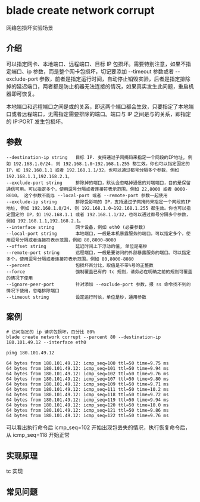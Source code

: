 # blade create network corrupt
网络包损坏实验场景

## 介绍
可以指定网卡、本地端口、远程端口、目标 IP 包损坏。需要特别注意，如果不指定端口、ip 参数，而是整个网卡包损坏，切记要添加 --timeout 参数或者 --exclude-port 参数，前者是指定运行时间，自动停止销毁实验，后者是指定排除掉的延迟端口，两者都是防止机器无法连接的情况，如果真实发生此问题，重启机器即可恢复。

本地端口和远程端口之间是或的关系，即这两个端口都会生效，只要指定了本地端口或者远程端口，无需指定需要排除的端口。端口与 IP 之间是与的关系，即指定的 IP:PORT 发生包损坏。

## 参数
```text
--destination-ip string   目标 IP. 支持通过子网掩码来指定一个网段的IP地址, 例如 192.168.1.0/24. 则 192.168.1.0~192.168.1.255 都生效。你也可以指定固定的 IP，如 192.168.1.1 或者 192.168.1.1/32，也可以通过都号分隔多个参数，例如 192.168.1.1,192.168.2.1。
--exclude-port string     排除掉的端口，默认会忽略掉通信的对端端口，目的是保留通信可用。可以指定多个，使用逗号分隔或者连接符表示范围，例如 22,8000 或者 8000-8010。 这个参数不能与 --local-port 或者 --remote-port 参数一起使用
--exclude-ip string       排除受影响的 IP，支持通过子网掩码来指定一个网段的IP地址, 例如 192.168.1.0/24. 则 192.168.1.0~192.168.1.255 都生效。你也可以指定固定的 IP，如 192.168.1.1 或者 192.168.1.1/32，也可以通过都号分隔多个参数，例如 192.168.1.1,192.168.2.1。
--interface string        网卡设备，例如 eth0 (必要参数)
--local-port string       本地端口，一般是本机暴露服务的端口。可以指定多个，使用逗号分隔或者连接符表示范围，例如 80,8000-8080
--offset string           延迟时间上下浮动的值, 单位是毫秒
--remote-port string      远程端口，一般是要访问的外部暴露服务的端口。可以指定多个，使用逗号分隔或者连接符表示范围，例如 80,8000-8080
--percent                 包损坏百分比，取值是不带%号的正整数
--force                   强制覆盖已有的 tc 规则，请务必在明确之前的规则可覆盖的情况下使用
--ignore-peer-port        针对添加 --exclude-port 参数，报 ss 命令找不到的情况下使用，忽略排除端口
--timeout string          设定运行时长，单位是秒，通用参数
```

## 案例
```text
# 访问指定的 ip 请求包损坏，百分比 80%
blade create network corrupt --percent 80 --destination-ip 180.101.49.12 --interface eth0

ping 180.101.49.12

64 bytes from 180.101.49.12: icmp_seq=100 ttl=50 time=9.75 ms
64 bytes from 180.101.49.12: icmp_seq=101 ttl=50 time=9.94 ms
64 bytes from 180.101.49.12: icmp_seq=102 ttl=50 time=9.76 ms
64 bytes from 180.101.49.12: icmp_seq=107 ttl=50 time=9.80 ms
64 bytes from 180.101.49.12: icmp_seq=109 ttl=50 time=9.71 ms
64 bytes from 180.101.49.12: icmp_seq=111 ttl=50 time=10.2 ms
64 bytes from 180.101.49.12: icmp_seq=118 ttl=50 time=9.72 ms
64 bytes from 180.101.49.12: icmp_seq=119 ttl=50 time=9.94 ms
64 bytes from 180.101.49.12: icmp_seq=120 ttl=50 time=10.0 ms
64 bytes from 180.101.49.12: icmp_seq=121 ttl=50 time=9.86 ms
64 bytes from 180.101.49.12: icmp_seq=122 ttl=50 time=9.76 ms
```
可以看出执行命令后 icmp_seq=102 开始出现包丢失的情况，执行恢复命令后，从 icmp_seq=118 开始正常


## 实现原理
tc 实现

## 常见问题

